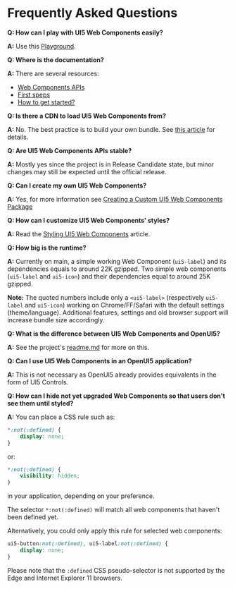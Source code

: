 # Frequently Asked Questions

**Q: How can I play with UI5 Web Components easily?**

**A:** Use this [Playground](https://sap.github.io/ui5-webcomponents/v1/play/).


**Q: Where is the documentation?**

**A:** There are several resources:
- [Web Components APIs](https://sap.github.io/ui5-webcomponents/v1/components/)
- [First speps](https://sap.github.io/ui5-webcomponents/v1/docs/getting-started/first-steps/)
- [How to get started?](https://blogs.sap.com/2019/04/01/the-fastest-way-to-get-started-with-ui5-web-components/)

**Q: Is there a CDN to load UI5 Web Components from?**

**A:** No. The best practice is to build your own bundle. See [this article](https://blogs.sap.com/2021/05/28/getting-started-with-ui5-web-components-in-2021/) for details.


**Q: Are UI5 Web Components APIs stable?**

**A:** Mostly yes since the project is in Release Candidate state, but minor changes may still be expected until the official release.


**Q: Can I create my own UI5 Web Components?**

**A:** Yes, for more information see [Creating a Custom UI5 Web Components Package](./5-development/01-custom-UI5-Web-Components-Packages.md)


**Q: How can I customize UI5 Web Components' styles?**

**A:** Read the [Styling UI5 Web Components](./3-customizing/01-styles.md) article.


**Q: How big is the runtime?**

**A:** Currently on main, a simple working Web Component (```ui5-label```) and its dependencies equals to around 22K gzipped. 
Two simple web components (```ui5-label``` and ```ui5-icon```) and their dependencies equal to around 25K gzipped.

**Note:** The quoted numbers include only a ```<ui5-label>``` (respectively ```ui5-label``` and ```ui5-icon```) working on Chrome/FF/Safari with the default settings (theme/language).
Additional features, settings and old browser support will increase bundle size accordingly.


**Q: What is the difference between UI5 Web Components and OpenUI5?**

**A:** See the project's [readme.md](https://github.com/SAP/ui5-webcomponents) for more on this.


**Q: Can I use UI5 Web Components in an OpenUI5 application?**

**A:** This is not necessary as OpenUI5 already provides equivalents in the form of UI5 Controls. 


**Q: How can I hide not yet upgraded Web Components so that users don't see them until styled?**

**A:** You can place a CSS rule such as:

```CSS
*:not(:defined) {
	display: none;
}
``` 

or: 

```CSS
*:not(:defined) {
	visibility: hidden;
}
``` 

in your application, depending on your preference.

The selector `*:not(:defined)` will match all web components that haven't been defined yet. 

Alternatively, you could only apply this rule for selected web components:

```CSS
ui5-button:not(:defined), ui5-label:not(:defined) {
	display: none;
}
``` 

Please note that the `:defined` CSS pseudo-selector is not supported by the Edge and Internet Explorer 11 browsers.
